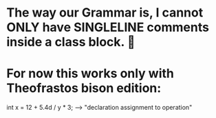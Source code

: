 # The way our Grammar is, I cannot ONLY have SINGLELINE comments inside a class block. 🤔

# For now this works only with Theofrastos bison edition:
int x = 12 + 5.4d / y * 3;    --> "declaration assignment to operation"
